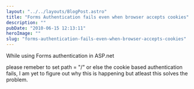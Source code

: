 ```yaml
---
layout: "../../layouts/BlogPost.astro"
title: "Forms Authentication fails even when browser accepts cookies"
description: ""
pubDate: "2010-06-15 12:13:11"
heroImage: ""
slug: "forms-authentication-fails-even-when-browser-accepts-cookies"
---
```


While using Forms authentication in ASP.net 
<script src="https://gist.github.com/nareshjois/7896580.js"></script>
please remeber to set path = "/" or else the cookie based authentication fails, I am yet to figure out why this is happening but atleast this solves the problem.

